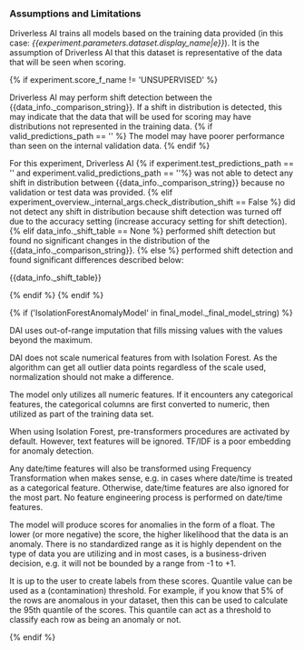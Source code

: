 ### Assumptions and Limitations

Driverless AI trains all models based on the training data provided (in this case: *{{experiment.parameters.dataset.display_name|e}}*). It is the assumption of Driverless AI that this dataset is representative of the data that will be seen when scoring.

{% if experiment.score_f_name != 'UNSUPERVISED' %}

Driverless AI may perform shift detection between the {{data_info._comparison_string}}.  If a shift in distribution is detected, this may indicate that the data that will be used for scoring may have distributions not represented in the training data.  {% if valid_predictions_path == '' %} The model may have poorer performance than seen on the internal validation data. {% endif %}

For this experiment, Driverless AI {% if experiment.test_predictions_path == '' and experiment.valid_predictions_path == ''%} was not able to detect any shift in distribution between {{data_info._comparison_string}} because no validation or test data was provided. {% elif experiment_overview._internal_args.check_distribution_shift == False %} did not detect any shift in distribution because shift detection was turned off due to the accuracy setting (increase accuracy setting for shift detection). {% elif data_info._shift_table == None %} performed shift detection but found no significant changes in the distribution of the {{data_info._comparison_string}}. {% else %} performed shift detection and found significant differences described below: 

{{data_info._shift_table}}

{% endif %}
{% endif %}


{% if ('IsolationForestAnomalyModel' in final_model._final_model_string) %}

DAI uses out-of-range imputation that fills missing values with the values beyond the maximum.

DAI does not scale numerical features from with Isolation Forest. As the algorithm can get all outlier data points regardless of the scale used, normalization should not make a difference.

The model only utilizes all numeric features. If it encounters any categorical features, the categorical columns are first converted to numeric, then utilized as part of the training data set.

When using Isolation Forest, pre-transformers procedures are activated by default. However, text features will be ignored. TF/IDF is a poor embedding for anomaly detection.

Any date/time features will also be transformed using Frequency Transformation when makes sense, e.g. in cases where date/time is treated as a categorical feature. Otherwise, date/time features are also ignored for the most part. No feature engineering process is performed on date/time features.

The model will produce scores for anomalies in the form of a float. The lower (or more negative) the score, the higher likelihood that the data is an anomaly. There is no standardized range as it is highly dependent on the type of data you are utilizing and in most cases, is a business-driven decision, e.g. it will not be bounded by a range from -1 to +1.

It is up to the user to create labels from these scores. Quantile value can be used as a (contamination) threshold. For example, if you know that 5% of the rows are anomalous in your dataset, then this can be used to calculate the 95th quantile of the scores. This quantile can act as a threshold to classify each row as being an anomaly or not.

{% endif %}